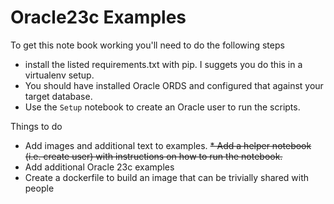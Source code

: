 # Oracle23c Examples

To get this note book working you'll need to do the following steps

* install the listed requirements.txt with pip. I suggets you do this in a virtualenv setup.
* You should have installed Oracle ORDS and configured that against your target database.
* Use the ```Setup``` notebook to create an Oracle user to run the scripts.


Things to do

* Add images and additional text to examples.
~~* Add a helper notebook (i.e. create user) with instructions on how to run the notebook.~~
* Add additional Oracle 23c examples
* Create a dockerfile to build an image that can be trivially shared with people

